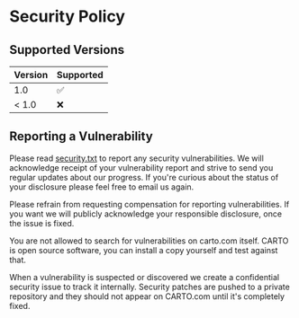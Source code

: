 # Security Policy

## Supported Versions


| Version | Supported          |
| ------- | ------------------ |
| 1.0     | :white_check_mark: |
| < 1.0   | :x:                |

## Reporting a Vulnerability

Please read [security.txt](https://github.com/CartoDB/cartodb/blob/master/security.txt) to report any security vulnerabilities. We will acknowledge receipt of your vulnerability report and strive to send you regular updates about our progress. If you're curious about the status of your disclosure please feel free to email us again.

Please refrain from requesting compensation for reporting vulnerabilities. If you want we will publicly acknowledge your responsible disclosure, once the issue is fixed.

You are not allowed to search for vulnerabilities on carto.com itself. CARTO is open source software, you can install a copy yourself and test against that. 

When a vulnerability is suspected or discovered we create a confidential security issue to track it internally. Security patches are pushed to a private repository and they should not appear on CARTO.com until it's completely fixed.
